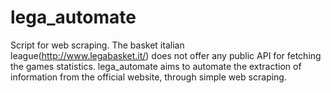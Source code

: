 # lega_automate
Script for web scraping. The basket italian league(http://www.legabasket.it/) does not offer
any public API for fetching the games statistics. lega_automate aims to automate the extraction
of information from the official website, through simple web scraping.
